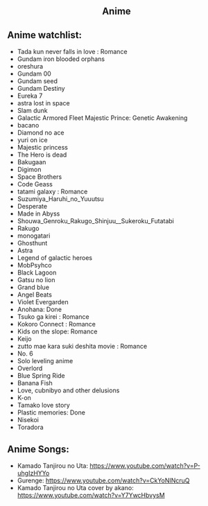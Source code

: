<h2 align="center">Anime</h2>

## Anime watchlist:
 * Tada kun never falls in love :  Romance
 * Gundam iron blooded orphans
 * oreshura
 * Gundam 00
 * Gundam seed
 * Gundam Destiny
 * Eureka 7
 * astra lost in space
 * Slam dunk
 * Galactic Armored Fleet Majestic Prince: Genetic Awakening
 * bacano
 * Diamond no ace
 * yuri on ice
 * Majestic princess
 * The Hero is dead
 * Bakugaan
 * Digimon
 * Space Brothers
 * Code Geass
 * tatami galaxy : Romance
 * Suzumiya_Haruhi_no_Yuuutsu
 * Desperate
 * Made in Abyss
 * Shouwa_Genroku_Rakugo_Shinjuu__Sukeroku_Futatabi
 * Rakugo
 * monogatari
 * Ghosthunt
 * Astra
 * Legend of galactic heroes
 * MobPsyhco
 * Black Lagoon
 * Gatsu no lion
 * Grand blue
 * Angel Beats
 * Violet Evergarden
 * Anohana: Done
 * Tsuko ga kirei : Romance
 * Kokoro Connect : Romance
 * Kids on the slope: Romance
 * Keijo
 * zutto mae kara suki deshita movie : Romance
 * No. 6
 * Solo leveling anime
 * Overlord
 * Blue Spring Ride
 * Banana Fish
 * Love, cubnibyo and other delusions
 * K-on
 * Tamako love story
 * Plastic memories: Done
 * Nisekoi
 * Toradora

## Anime Songs:
 * Kamado Tanjirou no Uta: https://www.youtube.com/watch?v=P-uhgIzHYYo
 * Gurenge: https://www.youtube.com/watch?v=CkYoNINcruQ
 * Kamado Tanjirou no Uta cover by akano: https://www.youtube.com/watch?v=Y7YwcHbvysM
